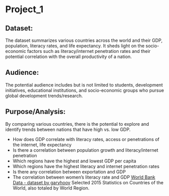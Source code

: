 # Project_1

## Dataset:
The dataset summarizes various countries across the world and their GDP, population, literacy rates, and life expectancy.
It sheds light on the socio-economic factors such as literacy/internet penetration rates and their potential correlation with the overall productivity of a nation.

## Audience: 
The potential audience includes but is not limited to students, development initiatives, educational institutions, and socio-economic groups who pursue global development trends/research.

## Purpose/Analysis: 
By comparing various countries, there is the potential to explore and identify trends between nations that have high vs. low GDP.
* How does GDP correlate with literacy rates, access or penetrations of the internet, life expectancy
* Is there a correlation between population growth and literacy/internet penetration
* Which regions have the highest and lowest GDP per capita
* Which regions have the highest literacy and internet penetration rates
* Is there any correlation between exportation and GDP
* The correlation between women’s literacy rate and GDP
[ World Bank Data - dataset by garyhoov](https://data.world/garyhoov/world-bank-data) 
Selected 2015 Statistics on Countries of the World, also totaled by World Region. 
